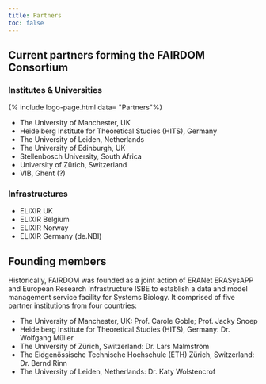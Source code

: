 ```yaml
---
title: Partners
toc: false
---
```


## Current partners forming the FAIRDOM Consortium  


### Institutes & Universities  

{% include logo-page.html data= "Partners"%}

* The University of Manchester, UK
* Heidelberg Institute for Theoretical Studies (HITS), Germany 
* The University of Leiden, Netherlands
* The University of Edinburgh, UK
* Stellenbosch University, South Africa
* University of Zürich, Switzerland
* VIB, Ghent (?)
  
### Infrastructures

* ELIXIR UK 
* ELIXIR Belgium
* ELIXIR Norway
* ELIXIR Germany (de.NBI)

## Founding members

Historically, FAIRDOM was founded as a joint action of ERANet ERASysAPP and European Research Infrastructure ISBE to establish a data and model management service facility for Systems Biology. It comprised of five partner institutions from four countries:

* The University of Manchester, UK: Prof. Carole Goble; Prof. Jacky Snoep
* Heidelberg Institute for Theoretical Studies (HITS), Germany: Dr. Wolfgang Müller
* The University of Zürich, Switzerland: Dr. Lars Malmström
* The Eidgenössische Technische Hochschule (ETH) Zürich, Switzerland: Dr. Bernd Rinn
* The University of Leiden, Netherlands: Dr. Katy Wolstencrof
